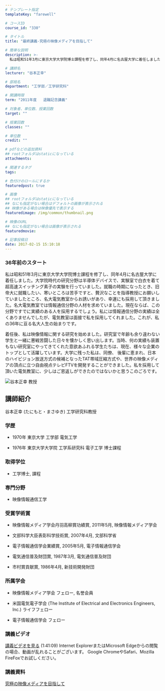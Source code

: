 ```yaml
---
# テンプレート指定
templateKey: "farewell"

# コースID
course_id: "330"

# タイトル
title: "最終講義-究極の映像メディアを目指して"

# 簡単な説明
description: >-
  私は昭和51年3月に東京大学大学院博士課程を修了し、同年4月に名古屋大学に着任しました。大学院時代の研究分野は半導体デバイスで、実験室で白衣を着て超高速スイッチング素子の実験を行っていました。...

# 講師名
lecturer: "谷本正幸"

# 部局名
department: "工学部／工学研究科"

# 開講時限
term: "2011年度	退職記念講義"

# 対象者、単位数、授業回数
target: ""

# 授業回数
classes: ""

# 単位数
credit: ""

# pdfなどの追加資料
## rootフォルダはstaticになっている
attachments: 

# 関連するタグ
tags:

# 色付けのロールにするか
featuredpost: true

# 画像
## rootフォルダはstaticになっている
## なにも指定がない場合はデフォルトの画像が表示される
## 映像がある場合は映像優先で表示する
featuredimage: /img/common/thumbnail.png

# 映像のURL
## なにも指定がない場合は画像が表示される
featuredmovie: 

# 記事投稿日
date: 2017-02-15 15:10:18
---
```


### 36年前のスタート


私は昭和51年3月に東京大学大学院博士課程を修了し、同年4月に名古屋大学に着任しました。大学院時代の研究分野は半導体デバイスで、実験室で白衣を着て超高速スイッチング素子の実験を行っていました。就職の時期になったとき、旧帝大に就職したい、寒いところは苦手ですと、贅沢なことを指導教授にお願いしていましたところ、名大電気教室からお誘いがあり、幸運にも採用して頂きました。名大電気教室では情報通信分野の人材を求めていました。現在ならば、この分野ですでに実績のある人を採用するでしょう。私には情報通信分野の実績は全くありませんでしたが、電気教室は面接で私を採用してくれました。これが、私の36年に亘る名大人生の始まりです。

着任後、私は映像情報に関する研究を始めました。研究室で年齢も余り違わない学生と一緒に悪戦苦闘した日々を懐かしく思い出します。当時、何の実績も装置もない研究室にやってきてくれた意欲あふれる学生たちは、現在、様々な企業のトップとして活躍しています。大学に残った私は、同僚、 後輩に恵まれ、日本のハイビジョン放送方式の候補となったTAT帯域圧縮方式や、世界の映像メディアの頂点に立つ自由視点テレビFTVを開発することができました。私を採用して頂いた電気教室に、少しはご恩返しができたのではないかと思うこのごろです。


![谷本正幸 教授](/files/330/s_tanimoto.png) 

## 講師紹介


谷本正幸 (たにもと・まさゆき) 工学研究科教授


### 学歴



* 1970年 東京大学 工学部 電気工学

* 1976年 東京大学大学院 工学系研究科 電子工学 博士課程


### 取得学位



* 工学博士, 課程


### 専門分野



* 映像情報通信工学


### 受賞学術賞



* 映像情報メディア学会丹羽高柳賞功績賞, 2011年5月, 映像情報メディア学会

* 文部科学大臣表彰科学技術賞, 2007年4月, 文部科学省

* 電子情報通信学会業績賞, 2005年5月, 電子情報通信学会

* 電気通信普及財団賞, 1987年3月, 電気通信普及財団

* 市村賞貢献賞, 1986年4月, 新技術開発財団


### 所属学会



* 映像情報メディア学会 フェロー, 名誉会員

* 米国電気電子学会 (The Institute of Electrical and Electronics Engineers, Inc.) ライフフェロー

* 電子情報通信学会 フェロー


### 講義ビデオ



[ 講義ビデオを見る](https://nuvideo.media.nagoya-u.ac.jp/embed/e03341cd68c598f8eac6c4c52fffad1c01ebbce4) (1:41:09)
Internet ExplorerまたはMicrosoft Edgeからの閲覧の場合、動画が乱れることがございます。
Google ChromeやSafari、Mozilla FireFoxでお試しください。


### 講義資料


[究極の映像メディアを目指して](/files/330/H23tanimoto_lastlecture(edited).pdf) 

